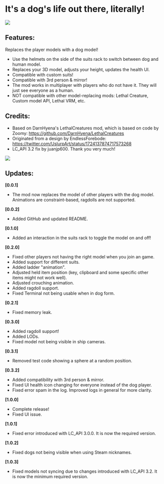 
# It's a dog's life out there, literally!

![](https://imgur.com/gA6h0Qf.png)

## Features:
Replaces the player models with a dog model!
- Use the helmets on the side of the suits rack to switch between dog and human model.
- Replaces your 3D model, adjusts your height, updates the health UI.
- Compatible with custom suits!
- Compatible with 3rd person & mirror!
- The mod works in multiplayer with players who do not have it. They will just see everyone as a human.
- NOT compatible with other model-replacing mods: Lethal Creature, Custom model API, Lethal VRM, etc.

## Credits:
- Based on DarnHyena's LethalCreatures mod, which is based on code by Zoomy: https://github.com/DarnHyena/LethalCreatures
- Originated from a design by EndlessForebode: https://twitter.com/UslurpArt/status/1724137874717573268
- LC_API 3.2 fix by juanjp600. Thank you very much!

![](https://pbs.twimg.com/media/F-1eD_IWYAAwKmh.jpg)

## Updates:
**[0.0.1]**  
- The mod now replaces the model of other players with the dog model. Animations are constraint-based, ragdolls are not supported.

**[0.0.2]**  
- Added GitHub and updated README.

**[0.1.0]**  
- Added an interaction in the suits rack to toggle the model on and off!

**[0.2.0]**  
- Fixed other players not having the right model when you join an game.
- Added support for different suits.
- Added ladder "animation".
- Adjusted held item position (key, clipboard and some specific other items might not work well).
- Adjusted crouching animation.
- Added ragdoll support.
- Fixed Terminal not being usable when in dog form.

**[0.2.1]** 
- Fixed memory leak.

**[0.3.0]** 
- Added ragdoll support!
- Added LODs.
- Fixed model not being visible in ship cameras.

**[0.3.1]** 
- Removed test code showing a sphere at a random position.

**[0.3.2]**
- Added compatibility with 3rd person & mirror.
- Fixed UI health icon changing for everyone instead of the dog player.
- Fixed error spam in the log. Improved logs in general for more clarity.

**[1.0.0]**
- Complete release!
- Fixed UI issue.

**[1.0.1]**
- Fixed error introduced with LC_API 3.0.0. It is now the required version.

**[1.0.2]**
- Fixed dogs not being visible when using Steam nicknames.

**[1.0.3]**
- Fixed models not syncing due to changes introduced with LC_API 3.2. It is now the minimum required version.
